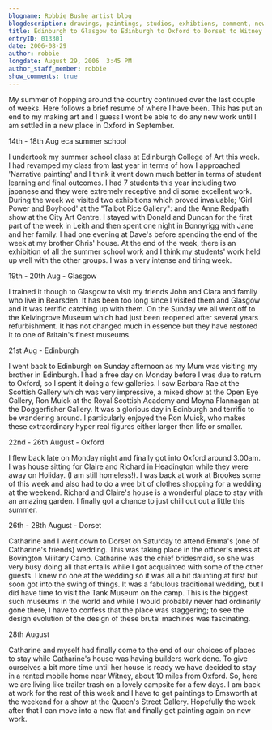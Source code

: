 ```yaml
---
blogname: Robbie Bushe artist blog
blogdescription: drawings, paintings, studios, exhibtions, comment, news as they happen to Robbie Bushe
title: Edinburgh to Glasgow to Edinburgh to Oxford to Dorset to Witney
entryID: 013301
date: 2006-08-29
author: robbie
longdate: August 29, 2006  3:45 PM
author_staff_member: robbie
show_comments: true
---
```


<p>My summer of hopping around the country continued over the last couple of weeks. Here follows a brief resume of where I have been. This has put an end to my making art and I guess I wont be able to do any new work until I am settled in a new place in Oxford in September.</p>

<p>14th - 18th Aug eca summer school</p>

<p>I undertook my summer school class at Edinburgh College of Art this week. I had revamped my class from last year in terms of how I approached 'Narrative painting' and I think it went down much better in terms of student learning and final outcomes. I had 7 students this year including two japanese and they were extremely receptive and di some excellent work. During the week we visited two exhibitions which proved invaluable; 'Girl Power and Boyhood' at the "Talbot Rice Gallery": and the Anne Redpath show at the City Art Centre. I stayed with Donald and Duncan for the first part of the week in Leith and then spent one night in Bonnyrigg with Jane and her family. I had one evening at Dave's before spending the end of the week at my brother Chris' house. At the end of the week, there is an exhibition of all the summer school work and I think my students' work held up well with the other groups. I was a very intense and tiring week.</p>

<p>19th - 20th Aug - Glasgow</p>

<p>I trained it though to Glasgow to visit my friends John and Ciara and family who live in Bearsden. It has been too long since I visited them and Glasgow and it was terrific catching up with them. On the Sunday we all went off to the Kelvingrove Museum which had just been reopened after several years refurbishment. It has not changed much in essence but they have restored it to one of Britain's finest museums. </p>

<p>21st Aug - Edinburgh</p>

<p>I went back to Edinburgh on Sunday afternoon as my Mum was visiting my brother in Edinburgh. I had a free day on Monday before I was due to return to Oxford, so I spent it doing a few galleries. I saw Barbara Rae at the Scottish Gallery which was very impressive, a mixed show at the Open Eye Gallery, Ron Muick at the Royal Scottish Academy and Moyna Flannagan at the Doggerfisher Gallery. It was a glorious day in Edinburgh and terrific to be wandering around. I particularly enjoyed the Ron Muick, who makes these extraordinary hyper real figures either larger then life or smaller. </p>

<p>22nd - 26th August - Oxford</p>

<p>I flew back late on Monday night and finally got into Oxford around 3.00am. I was house sitting for Claire and Richard in Headington while they were away on Holiday. (I am still homeless!). I was back at work at Brookes some of this week and also had to do a wee bit of clothes shopping for a wedding at the weekend. Richard and Claire's house is a wonderful place to stay with an amazing garden. I finally got a chance to just chill out out a little this summer.</p>

<p>26th - 28th August - Dorset</p>

<p>Catharine and I went down to Dorset on Saturday to attend Emma's (one of Catharine's friends) wedding. This was taking place in the officer's mess at Bovington Military Camp. Catharine was the chief bridesmaid, so she was very busy doing all that entails while I got acquainted with some of the other guests. I knew no one at the wedding so it was all a bit daunting at first but soon got into the swing of things. It was a fabulous traditional wedding, but I did have time to visit the Tank Museum on the camp. This is the biggest such museums in the world and while I would probably never had ordinarily gone there, I have to confess that the place was staggering; to see the design evolution of the design of these brutal machines was fascinating. </p>

<p>28th August</p>

<p>Catharine and myself had finally come to the end of our choices of places to stay while Catharine's house was having builders work done. To give ourselves a bit more time until her house is ready we have decided to stay in a rented mobile home near Witney, about 10 miles from Oxford. So, here we are living like trailer trash on a lovely campsite for a few days. I am back at work for the rest of this week and I have to get paintings to Emsworth at the weekend for a show at the Queen's Street Gallery. Hopefully the week after that I can move into a new flat and finally get painting again on new work.</p>

